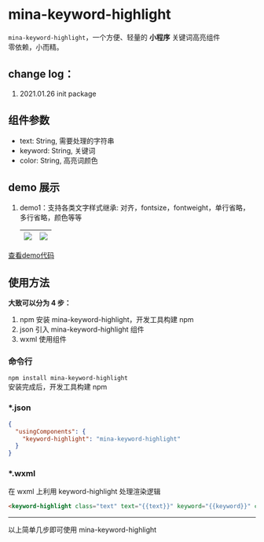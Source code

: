 # mina-keyword-highlight

`mina-keyword-highlight`，一个方便、轻量的 **小程序** 关键词高亮组件  
零依赖，小而精。

## change log：

1. 2021.01.26 init package

## 组件参数

- text: String, 需要处理的字符串
- keyword: String, 关键词
- color: String, 高亮词颜色

## demo 展示

1. demo1：支持各类文字样式继承: 对齐，fontsize，fontweight，单行省略，多行省略，颜色等等   

   | ![](https://636f-could-test-1258393788.tcb.qcloud.la/README/mina-keyword-highlight-demo1.jpeg) | ![](https://636f-could-test-1258393788.tcb.qcloud.la/QRCode/pages-mina-keyword-highlight-demo1-index_qrcode%3D1.jpg) |
   | -------------------------------------------------------------------------- | -------------------------------------------------------------------------------------------------------- |

[查看demo代码](https://github.com/Yrobot/mina-tools-client/tree/master/miniprogram/pages/mina-keyword-highlight/demo1)
<!-- 2. demo2：支持动态高亮
   | ![](https://636f-could-test-1258393788.tcb.qcloud.la/README/touchmove.gif) | ![](https://636f-could-test-1258393788.tcb.qcloud.la/QRCode/pages-mina-keyword-highlight-demo1-index_qrcode%3D1.jpg) |
   | -------------------------------------------------------------------------- | -------------------------------------------------------------------------------------------------------- | -->

## 使用方法

**大致可以分为 4 步：**

1. npm 安装 mina-keyword-highlight，开发工具构建 npm
2. json 引入 mina-keyword-highlight 组件
3. wxml 使用组件

### 命令行

`npm install mina-keyword-highlight `  
安装完成后，开发工具构建 npm

### \*.json

```json
{
  "usingComponents": {
    "keyword-highlight": "mina-keyword-highlight"
  }
}
```

### \*.wxml

在 wxml 上利用 keyword-highlight 处理渲染逻辑

```html
<keyword-highlight class="text" text="{{text}}" keyword="{{keyword}}" color="#FF4A56"> </keyword-highlight>
```

---

以上简单几步即可使用 mina-keyword-highlight
